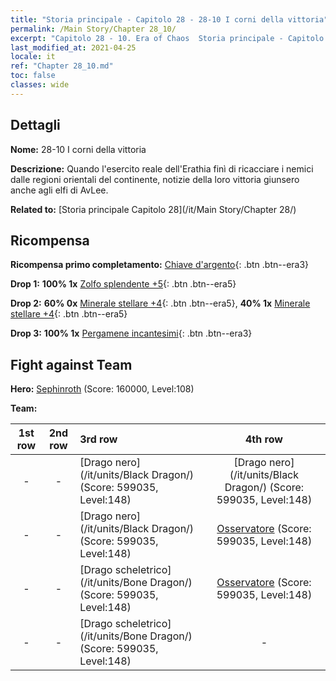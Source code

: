 ```yaml
---
title: "Storia principale - Capitolo 28 - 28-10 I corni della vittoria"
permalink: /Main Story/Chapter 28_10/
excerpt: "Capitolo 28 - 10. Era of Chaos  Storia principale - Capitolo 28_10. 28-10 I corni della vittoria"
last_modified_at: 2021-04-25
locale: it
ref: "Chapter 28_10.md"
toc: false
classes: wide
---
```


## Dettagli

 **Nome:** 28-10 I corni della vittoria

 **Descrizione:** Quando l'esercito reale dell'Erathia finì di ricacciare i nemici dalle regioni orientali del continente, notizie della loro vittoria giunsero anche agli elfi di AvLee.

 **Related to:** [Storia principale Capitolo 28](/it/Main Story/Chapter 28/)

## Ricompensa

 **Ricompensa primo completamento:** [Chiave d'argento](/ItemsIT/con_693/){: .btn .btn--era3}

 **Drop 1:** **100% 1x** [Zolfo splendente +5](/ItemsIT/mat_99/){: .btn .btn--era5}

 **Drop 2:** **60% 0x** [Minerale stellare +4](/ItemsIT/mat_89/){: .btn .btn--era5}, **40% 1x** [Minerale stellare +4](/ItemsIT/mat_89/){: .btn .btn--era5}

 **Drop 3:** **100% 1x** [Pergamene incantesimi](/ItemsIT/con_694/){: .btn .btn--era3}


## Fight against Team
 **Hero:** [Sephinroth](/it/heroes/Sephinroth/) (Score: 160000, Level:108)

 **Team:**


  | 1st row | 2nd row | 3rd row | 4th row |
  |:----:|:----:|:----|:----:|
  | - | - | [Drago nero](/it/units/Black Dragon/) (Score: 599035, Level:148)  | [Drago nero](/it/units/Black Dragon/) (Score: 599035, Level:148)  |
  | - | - | [Drago nero](/it/units/Black Dragon/) (Score: 599035, Level:148)  | [Osservatore](/it/units/Beholder/) (Score: 599035, Level:148)  |
  | - | - | [Drago scheletrico](/it/units/Bone Dragon/) (Score: 599035, Level:148)  | [Osservatore](/it/units/Beholder/) (Score: 599035, Level:148)  |
  | - | - | [Drago scheletrico](/it/units/Bone Dragon/) (Score: 599035, Level:148)  | - |


